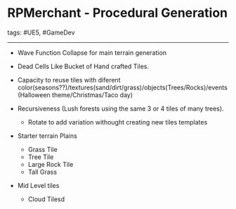 # RPMerchant - Procedural Generation
tags: #UE5, #GameDev

---

- Wave Function Collapse for main terrain generation
- Dead Cells Like Bucket of Hand crafted Tiles.
- Capacity to reuse tiles with diferent color(seasons??)/textures(sand/dirt/grass)/objects(Trees/Rocks)/events(Halloween theme/Christmas/Taco day)
- Recursiveness (Lush forests using the same 3 or 4 tiles of many trees).
	- Rotate to add variation withought creating new tiles templates
- Starter terrain Plains
	- Grass Tile
	- Tree Tile
	- Large Rock Tile
	- Tall Grass

- Mid Level tiles
	- Cloud Tilesd
